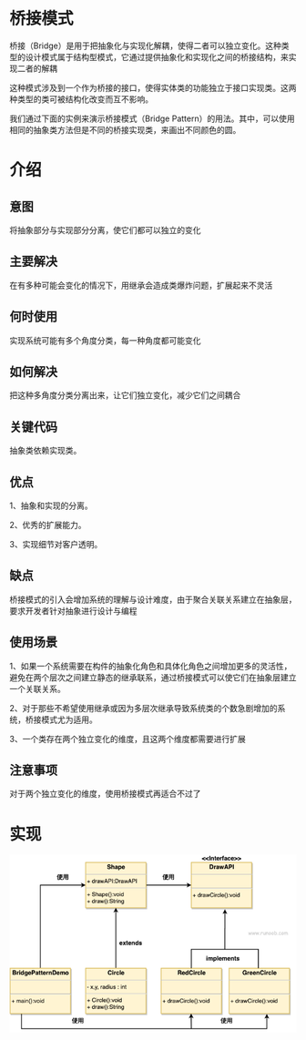 # 桥接模式
桥接（Bridge）是用于把抽象化与实现化解耦，使得二者可以独立变化。这种类型的设计模式属于结构型模式，它通过提供抽象化和实现化之间的桥接结构，来实现二者的解耦

这种模式涉及到一个作为桥接的接口，使得实体类的功能独立于接口实现类。这两种类型的类可被结构化改变而互不影响。

我们通过下面的实例来演示桥接模式（Bridge Pattern）的用法。其中，可以使用相同的抽象类方法但是不同的桥接实现类，来画出不同颜色的圆。

# 介绍
## 意图
将抽象部分与实现部分分离，使它们都可以独立的变化

## 主要解决
在有多种可能会变化的情况下，用继承会造成类爆炸问题，扩展起来不灵活

## 何时使用
实现系统可能有多个角度分类，每一种角度都可能变化

## 如何解决
把这种多角度分类分离出来，让它们独立变化，减少它们之间耦合

## 关键代码
抽象类依赖实现类。

## 优点
1、抽象和实现的分离。 

2、优秀的扩展能力。 

3、实现细节对客户透明。

## 缺点
桥接模式的引入会增加系统的理解与设计难度，由于聚合关联关系建立在抽象层，要求开发者针对抽象进行设计与编程

## 使用场景
1、如果一个系统需要在构件的抽象化角色和具体化角色之间增加更多的灵活性，避免在两个层次之间建立静态的继承联系，通过桥接模式可以使它们在抽象层建立一个关联关系。 

2、对于那些不希望使用继承或因为多层次继承导致系统类的个数急剧增加的系统，桥接模式尤为适用。 

3、一个类存在两个独立变化的维度，且这两个维度都需要进行扩展

## 注意事项
对于两个独立变化的维度，使用桥接模式再适合不过了

# 实现
![img.png](img.png)